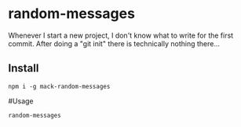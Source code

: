 # random-messages

Whenever I start a new project, I don't know what to write for the first commit. After doing a "git init" there is technically nothing there...

## Install

```npm
npm i -g mack-random-messages
```

#Usage

```bash
random-messages
```